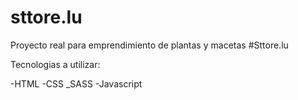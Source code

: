 # sttore.lu
Proyecto real para emprendimiento de plantas y macetas #Sttore.lu

Tecnologias a utilizar:

-HTML
-CSS
_SASS
-Javascript
